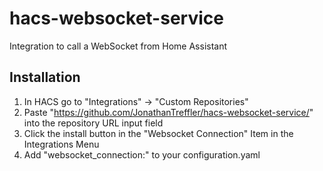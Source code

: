 # hacs-websocket-service
Integration to call a WebSocket from Home Assistant

## Installation

1. In HACS go to "Integrations" -> "Custom Repositories"
1. Paste "https://github.com/JonathanTreffler/hacs-websocket-service/" into the repository URL input field
1. Click the install button in the "Websocket Connection" Item in the Integrations Menu
1. Add "websocket_connection:" to your configuration.yaml
